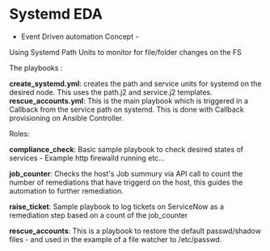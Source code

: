 # Systemd EDA


- Event Driven automation Concept - 

Using Systemd Path Units to monitor for file/folder changes on the FS

The playbooks : 

**create_systemd.yml**: creates the path and service units for systemd on the desired node. This uses the path.j2 and service.j2 templates. 
**rescue_accounts.yml**: This is the main playbook which is triggered in a Callback from the service path on systemd. This is done with Callback provisioning on Ansible Controller. 


Roles:

**compliance_check**: Basic sample playbook to check desired states of services - Example http firewalld running etc...

**job_counter**: Checks the host's Job summury via API call to count the number of remediations that have triggerd on the host, this guides the automation to further remediation.

**raise_ticket**: Sample playbook to log tickets on ServiceNow as a remediation step based on a count of the job_counter

**rescue_accounts**: This is a playbook to restore the default passwd/shadow files - and used in the example of a file watcher to /etc/passwd. 




